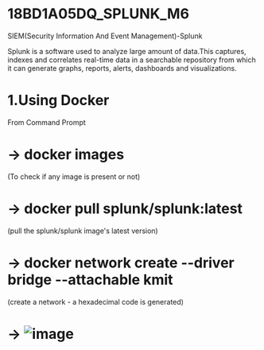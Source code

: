 # 18BD1A05DQ_SPLUNK_M6
SIEM(Security Information And Event Management)-Splunk


Splunk is a software used to analyze large amount of data.This captures, indexes and correlates real-time data in a searchable repository from which it can generate graphs, reports, alerts, dashboards and visualizations.

# 1.Using Docker
From Command Prompt

# -> docker images
(To check if any image is present or not)

# -> docker pull splunk/splunk:latest
(pull the splunk/splunk image's latest version)

# -> docker network create --driver bridge --attachable kmit
(create a network - a hexadecimal code is generated)

# -> ![image](https://user-images.githubusercontent.com/72086151/124495507-d36f6e80-ddd5-11eb-98d6-03990f75693a.png)


